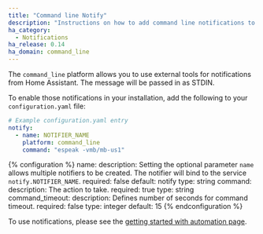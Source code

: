 ```yaml
---
title: "Command line Notify"
description: "Instructions on how to add command line notifications to Home Assistant."
ha_category:
  - Notifications
ha_release: 0.14
ha_domain: command_line
---
```


The `command_line` platform allows you to use external tools for notifications from Home Assistant. The message will be passed in as STDIN.

To enable those notifications in your installation, add the following to your `configuration.yaml` file:

```yaml
# Example configuration.yaml entry
notify:
  - name: NOTIFIER_NAME
    platform: command_line
    command: "espeak -vmb/mb-us1"
```

{% configuration %}
name:
  description: Setting the optional parameter `name` allows multiple notifiers to be created. The notifier will bind to the service `notify.NOTIFIER_NAME`.
  required: false
  default: notify
  type: string
command:
  description: The action to take.
  required: true
  type: string
command_timeout:
  description: Defines number of seconds for command timeout.
  required: false
  type: integer
  default: 15
{% endconfiguration %}

To use notifications, please see the [getting started with automation page](/getting-started/automation/).
